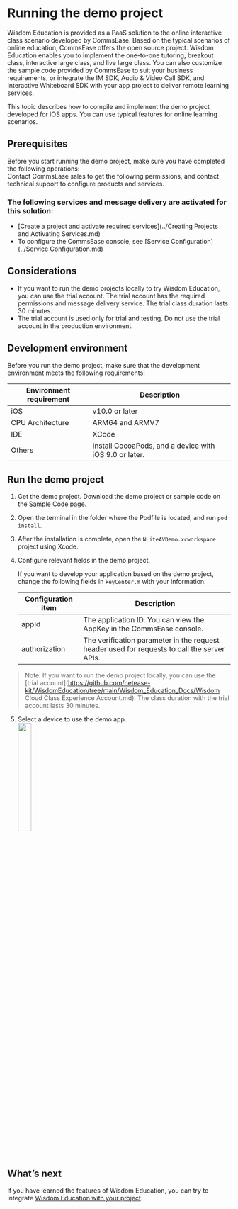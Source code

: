 # Running the demo project

Wisdom Education is provided as a PaaS solution to the online interactive class scenario developed by CommsEase. Based on the typical scenarios of online education, CommsEase offers the open source project. Wisdom Education enables you to implement the one-to-one tutoring, breakout class, interactive large class, and live large class. You can also customize the sample code provided by CommsEase to suit your business requirements, or integrate the IM SDK, Audio & Video Call SDK, and Interactive Whiteboard SDK with your app project to deliver remote learning services.



This topic describes how to compile and implement the demo project developed for iOS apps. You can use typical features for online learning scenarios.

## Prerequisites

Before you start running the demo project, make sure you have completed the following operations:  
Contact CommsEase sales to get the following permissions, and contact technical support to configure products and services.

### The following services and message delivery are activated for this solution:

* [Create a project and activate required services](../Creating Projects and Activating Services.md)
* To configure the CommsEase console, see [Service Configuration](../Service Configuration.md)

## Considerations

- If you want to run the demo projects locally to try Wisdom Education, you can use the trial account. The trial account has the required permissions and message delivery service. The trial class duration lasts 30 minutes.
- The trial account is used only for trial and testing. Do not use the trial account in the production environment.

## Development environment
Before you run the demo project, make sure that the development environment meets the following requirements:

| Environment requirement | Description |
| -------- | -------------------------------------------------------- |
| iOS | v10.0 or later                                                |
| CPU Architecture | ARM64 and ARMV7 |
| IDE      | XCode                                                     |
| Others     | Install CocoaPods, and a device with iOS 9.0 or later. |

## Run the demo project

1. Get the demo project.
Download the demo project or sample code on the [Sample Code](https://netease.im/edu#page4) page.

2. Open the terminal in the folder where the Podfile is located, and run `pod install`.

3. After the installation is complete, open the `NLiteAVDemo.xcworkspace` project using Xcode.

4. Configure relevant fields in the demo project.

   If you want to develop your application based on the demo project, change the following fields in `keyCenter.m` with your information.

   | Configuration item | Description |
   | ------------- | ------------------------------------------ |
   | appId | The application ID. You can view the AppKey in the CommsEase console. |
   | authorization | The verification parameter in the request header used for requests to call the server APIs.     |

  > Note:
  > If you want to run the demo project locally, you can use the [trial account](https://github.com/netease-kit/WisdomEducation/tree/main/Wisdom_Education_Docs/Wisdom Cloud Class Experience Account.md). The class duration with the trial account lasts 30 minutes.

5. Select a device to use the demo app.     
   <image width="25%" src="../Images/enterroom.png">
   
## What’s next

If you have learned the features of Wisdom Education, you can try to integrate [Wisdom Education with your project](../Docs/README.md).

